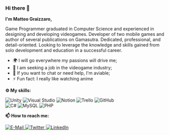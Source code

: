 ### Hi there 👋

**I'm Matteo Graizzaro,**

Game Programmer graduated in Computer Science and experienced in designing and developing videogames. Developer
of two mobile games and author of several publications on Gamasutra. Dedicated, professional, and detail-oriented.
Looking to leverage the knowledge and skills gained from solo development and education in a successful career.

* 🌍 I will go everywhere my passions will drive me;
* 💼 I am seeking a job in the videogame industry;
* 💬 If you want to chat or need help, I'm aviable;
* ⚡ Fun fact: I really like watching anime

**⚙️ My skills:**
<p>
  <img src="https://img.shields.io/badge/-Unity-000000?style=flat-square&logo=unity&logoColor=white" alt="Unity">
  <img src="https://img.shields.io/badge/-Visual Studio-5C2D91?style=flat-square&logo=visual%20studio&logoColor=white" alt="Visual Studio">
  <img src="https://img.shields.io/badge/-Notion-000000?style=flat-square&logo=notion&logoColor=white" alt="Notion">
  <img src="https://img.shields.io/badge/-Trello-0079BF?style=flat-square&logo=trello&logoColor=white" alt="Trello">
  <img src="https://img.shields.io/badge/-GitHub-181717?style=flat-square&logo=github&logoColor=white" alt="GitHub"><br>
  <img src="https://img.shields.io/badge/-C%23-239120?style=flat-square&logo=c%20sharp&logoColor=white" alt="C#">
  <img src="https://img.shields.io/badge/-MySQL-4479A1?style=flat-square&logo=mysql&logoColor=white" alt="MySQL">
  <img src="https://img.shields.io/badge/-PHP-777BB4?style=flat-square&logo=php&logoColor=white" alt="PHP">
</p>

**📫 How to reach me:**
<p>
  <a href="mailto:graizzaromatteo@gmail.com">
    <img src="https://img.shields.io/badge/-E--Mail-EA4335?style=flat-square&logo=gmail&logoColor=white" alt="E-Mail">
  </a>
  <a href="https://twitter.com/matteograizzaro">
    <img src="https://img.shields.io/badge/-Twitter-1DA1F2?style=flat-square&logo=twitter&logoColor=white" alt="Twitter">
  </a>
  <a href="https://www.linkedin.com/in/matteo-graizzaro/">
    <img src="https://img.shields.io/badge/-LinkedIn-0077B5?style=flat-square&logo=linkedin&logoColor=white" alt="LinkedIn">
  </a>
</p>
